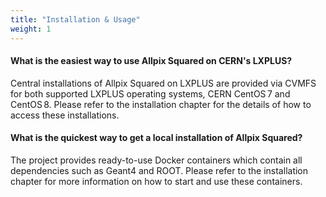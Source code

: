 ```yaml
---
title: "Installation & Usage"
weight: 1
---
```


#### What is the easiest way to use Allpix Squared on CERN's LXPLUS?

Central installations of Allpix Squared on LXPLUS are provided via
CVMFS for both supported LXPLUS operating systems, CERN CentOS 7 and
CentOS 8. Please refer to the installation chapter for the details
of how to access these installations.

#### What is the quickest way to get a local installation of Allpix Squared?

The project provides ready-to-use Docker containers which contain
all dependencies such as Geant4 and ROOT. Please refer to the
installation chapter for more information on how to start and use
these containers.
